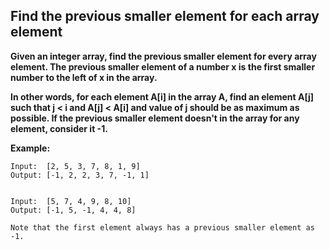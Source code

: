 ## Find the previous smaller element for each array element ##

**Given an integer array, find the previous smaller element for every array element. The previous smaller element of a number x is the first smaller number to the left of x in 
the array.**


**In other words, for each element A[i] in the array A, find an element A[j] such that j < i and A[j] < A[i] and value of j should be as maximum as possible. If the previous 
smaller element doesn't in the array for any element, consider it -1.**

**Example:**

    Input:  [2, 5, 3, 7, 8, 1, 9]
    Output: [-1, 2, 2, 3, 7, -1, 1]


    Input:  [5, 7, 4, 9, 8, 10]
    Output: [-1, 5, -1, 4, 4, 8]
    
    Note that the first element always has a previous smaller element as -1.
